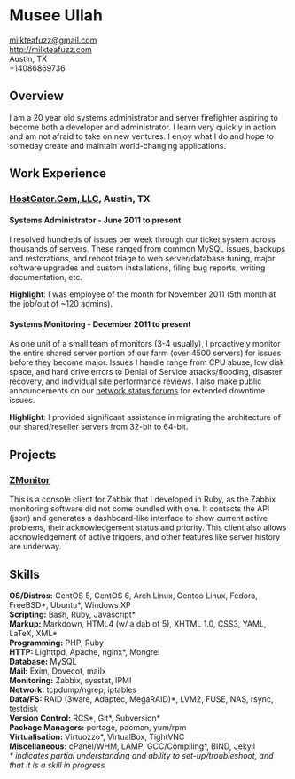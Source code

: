 # Musee Ullah

<milkteafuzz@gmail.com>  
<http://milkteafuzz.com>  
Austin, TX  
+14086869736  

## Overview

I am a 20 year old systems administrator and server firefighter aspiring to 
become both a developer and administrator. I learn very quickly in action and am 
not afraid to take on new ventures. I enjoy what I do and hope to someday create 
and maintain world-changing applications.

## Work Experience

### [HostGator.Com, LLC][], Austin, TX

#### Systems Administrator - June 2011 to present

I resolved hundreds of issues per week through our ticket system across thousands 
of servers. These ranged from common MySQL issues, backups and restorations, and 
reboot triage to web server/database tuning, major software upgrades and custom 
installations, filing bug reports, writing documentation, etc.

**Highlight**: I was employee of the month for November 2011 (5th month at the 
job/out of ~120 admins).

#### Systems Monitoring - December 2011 to present

As one unit of a small team of monitors (3-4 usually), I proactively monitor the 
entire shared server portion of our farm (over 4500 servers) for issues before 
they become major. Issues I handle range from CPU abuse, low disk space, and 
hard drive errors to Denial of Service attacks/flooding, disaster recovery, and 
individual site performance reviews. I also make public announcements on our 
[network status forums][] for extended downtime issues.

**Highlight**: I provided significant assistance in migrating the architecture 
of our shared/reseller servers from 32-bit to 64-bit.

## Projects

### [ZMonitor][]

This is a console client for Zabbix that I developed in Ruby, as the Zabbix 
monitoring software did not come bundled with one. It contacts the API (json) 
and generates a dashboard-like interface to show current active problems, their 
acknowledgement status and priority. This client also allows acknowledgement 
of active triggers, and other features like server history are underway.

## Skills

**OS/Distros:** CentOS 5, CentOS 6, Arch Linux, Gentoo Linux, Fedora, FreeBSD\*, 
Ubuntu\*, Windows XP  
**Scripting:** Bash, Ruby, Javascript\*  
**Markup:** Markdown, HTML4 (w/ a dab of 5), XHTML 1.0, CSS3, YAML, LaTeX, XML\*  
**Programming:** PHP, Ruby  
**HTTP:** Lighttpd, Apache, nginx\*, Mongrel  
**Database:** MySQL  
**Mail:** Exim, Dovecot, mailx  
**Monitoring:** Zabbix, sysstat, IPMI  
**Network:** tcpdump/ngrep, iptables  
**Data/FS:** RAID (3ware, Adaptec, MegaRAID)\*, LVM2, FUSE, NAS, rsync, testdisk  
**Version Control:** RCS\*, Git\*, Subversion\*  
**Package Managers:** portage, pacman, yum/rpm  
**Virtualisation:** Virtuozzo\*, VirtualBox, TightVNC  
**Miscellaneous:** cPanel/WHM, LAMP, GCC/Compiling\*, BIND, Jekyll  
*\* indicates partial understanding and ability to set-up/troubleshoot, and that it is a skill in progress*

[HostGator.Com, LLC]: http://www.hostgator.com
[network status forums]: http://forums.hostgator.com/network-status-f14.html
[ZMonitor]: https://github.com/liliff/zmonitor

